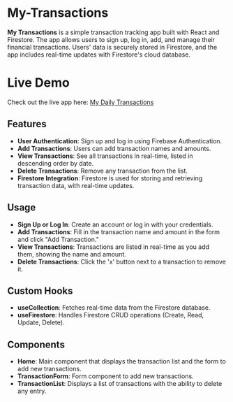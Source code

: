 # My-Transactions

**My Transactions** is a simple transaction tracking app built with React and Firestore. The app allows users to sign up, log in, add, and manage their financial transactions. Users' data is securely stored in Firestore, and the app includes real-time updates with Firestore's cloud database.

# Live Demo
Check out the live app here: [My Daily Transactions]([https://my-daily-transactions.netlify.app/login](https://my-daily-transactions.netlify.app/login))


## Features

- **User Authentication**: Sign up and log in using Firebase Authentication.
- **Add Transactions**: Users can add transaction names and amounts.
- **View Transactions**: See all transactions in real-time, listed in descending order by date.
- **Delete Transactions**: Remove any transaction from the list.
- **Firestore Integration**: Firestore is used for storing and retrieving transaction data, with real-time updates.

## Usage
- **Sign Up or Log In**: Create an account or log in with your credentials.
- **Add Transactions**: Fill in the transaction name and amount in the form and click "Add Transaction."
- **View Transactions**: Transactions are listed in real-time as you add them, showing the name and amount.
- **Delete Transactions**: Click the 'x' button next to a transaction to remove it.

## Custom Hooks
- **useCollection**: Fetches real-time data from the Firestore database.
- **useFirestore**: Handles Firestore CRUD operations (Create, Read, Update, Delete).

## Components
- **Home**: Main component that displays the transaction list and the form to add new transactions.
- **TransactionForm**: Form component to add new transactions.
- **TransactionList**: Displays a list of transactions with the ability to delete any entry.
